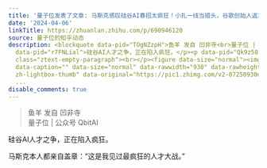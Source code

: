 ```yaml
---
title: '量子位发表了文章: 马斯克感叹硅谷AI春招太疯狂！小扎一线当猎头，谷歌创始人返场抢人'
date: '2024-04-06'
linkTitle: https://zhuanlan.zhihu.com/p/690946120
source: 量子位的知乎动态
description: <blockquote data-pid="TOgNZzpH">鱼羊 发自 凹非寺<br>量子位 | 公众号 QbitAI</blockquote><p
  data-pid="r7FNLial">硅谷AI人才之争，正在陷入疯狂。</p><p data-pid="Qk9z58Hj">马斯克本人都亲自盖章：“这是我见过最疯狂的人才大战。”</p><p
  class="ztext-empty-paragraph"><br></p><figure data-size="normal"><img src="https://pic1.zhimg.com/v2-07250930e51068b564193e6edd2e56d0_1440w.jpg"
  data-caption="" data-size="normal" data-rawwidth="930" data-rawheight="386" class="origin_image
  zh-lightbox-thumb" data-original="https://pic1.zhimg.com/v2-07250930e51068b564193e6edd2e56d0_r.j
  ...
disable_comments: true
---
```

<blockquote data-pid="TOgNZzpH">鱼羊 发自 凹非寺<br>量子位 | 公众号 QbitAI</blockquote><p data-pid="r7FNLial">硅谷AI人才之争，正在陷入疯狂。</p><p data-pid="Qk9z58Hj">马斯克本人都亲自盖章：“这是我见过最疯狂的人才大战。”</p><p class="ztext-empty-paragraph"><br></p><figure data-size="normal"><img src="https://pic1.zhimg.com/v2-07250930e51068b564193e6edd2e56d0_1440w.jpg" data-caption="" data-size="normal" data-rawwidth="930" data-rawheight="386" class="origin_image zh-lightbox-thumb" data-original="https://pic1.zhimg.com/v2-07250930e51068b564193e6edd2e56d0_r.j ...